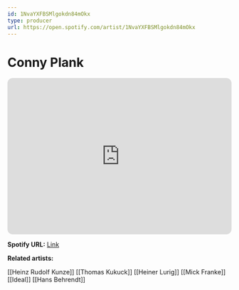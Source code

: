 ```yaml
---
id: 1NvaYXFBSMlgokdn84mOkx
type: producer
url: https://open.spotify.com/artist/1NvaYXFBSMlgokdn84mOkx
---
```

# Conny Plank

<iframe style="border-radius:12px" src="https://open.spotify.com/embed/artist/1NvaYXFBSMlgokdn84mOkx" width="100%" height="352" frameBorder="0" allowfullscreen="" allow="autoplay; clipboard-write; encrypted-media; fullscreen; picture-in-picture" loading="lazy"></iframe>

**Spotify URL:** [Link](https://open.spotify.com/artist/1NvaYXFBSMlgokdn84mOkx)

**Related artists:**

[[Heinz Rudolf Kunze]]
[[Thomas Kukuck]]
[[Heiner Lurig]]
[[Mick Franke]]
[[Ideal]]
[[Hans Behrendt]]
